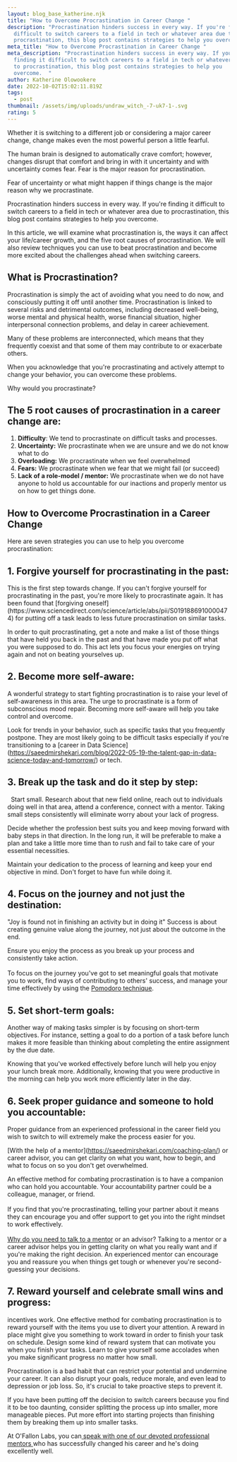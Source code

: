 ```yaml
---
layout: blog_base_katherine.njk
title: "How to Overcome Procrastination in Career Change "
description: "Procrastination hinders success in every way. If you're finding it
  difficult to switch careers to a field in tech or whatever area due to
  procrastination, this blog post contains strategies to help you overcome.  "
meta_title: "How to Overcome Procrastination in Career Change "
meta_description: "Procrastination hinders success in every way. If you're
  finding it difficult to switch careers to a field in tech or whatever area due
  to procrastination, this blog post contains strategies to help you
  overcome.  "
author: Katherine Olowookere
date: 2022-10-02T15:02:11.819Z
tags:
  - post
thumbnail: /assets/img/uploads/undraw_witch_-7-uk7-1-.svg
rating: 5
---
```

Whether it is switching to a different job or considering a major career change, change makes even the most powerful person a little fearful. 

The human brain is designed to automatically crave comfort; however, changes disrupt that comfort and bring in with it uncertainty and with uncertainty comes fear. Fear is the major reason for procrastination. 

Fear of uncertainty or what might happen if things change is the major reason why we procrastinate. 

Procrastination hinders success in every way. If you're finding it difficult to switch careers to a field in tech or whatever area due to procrastination, this blog post contains strategies to help you overcome.  

In this article, we will examine what procrastination is, the ways it can affect your life/career growth, and the five root causes of procrastination. We will also review techniques you can use to beat procrastination and become more excited about the challenges ahead when switching careers. 

<h2>What is Procrastination?</h2>

Procrastination is simply the act of avoiding what you need to do now, and consciously putting it off until another time. Procrastination is linked to several risks and detrimental outcomes, including decreased well-being, worse mental and physical health, worse financial situation, higher interpersonal connection problems, and delay in career achievement.

Many of these problems are interconnected, which means that they frequently coexist and that some of them may contribute to or exacerbate others.

When you acknowledge that you're procrastinating and actively attempt to change your behavior, you can overcome these problems.

Why would you procrastinate? 

<h2>The 5 root causes of procrastination in a career change are:</h2>

1. **Difficulty**: We tend to procrastinate on difficult tasks and processes.  
2. **Uncertainty:** We procrastinate when we are unsure and we do not know what to do
3. **Overloading:** We procrastinate when we feel overwhelmed
4. **Fears:** We procrastinate when we fear that we might fail (or succeed)
5. **Lack of a role-model / mentor:** We procrastinate when we do not have anyone to hold us accountable for our inactions and properly mentor us on how to get things done.

<h2>How to Overcome Procrastination in a Career Change</h2>

Here are seven strategies you can use to help you overcome procrastination:

<h2>1. Forgive yourself for procrastinating in the past:</h2> This is the first step towards change. If you can't forgive yourself for procrastinating in the past, you're more likely to procrastinate again. It has been found that [forgiving oneself](https://www.sciencedirect.com/science/article/abs/pii/S0191886910000474) for putting off a task leads to less future procrastination on similar tasks.

   In order to quit procrastinating, get a note and make a list of those things that have held you back in the past and that have made you put off what you were supposed to do. This act lets you focus your energies on trying again and not on beating yourselves up.

<h2>2. Become more self-aware:</h2> A wonderful strategy to start fighting procrastination is to raise your level of self-awareness in this area. The urge to procrastinate is a form of subconscious mood repair. Becoming more self-aware will help you take control and overcome.

Look for trends in your behavior, such as specific tasks that you frequently postpone. They are most likely going to be difficult tasks especially if you're transitioning to a \[career in Data Science](https://saeedmirshekari.com/blog/2022-05-19-the-talent-gap-in-data-science-today-and-tomorrow/) or tech.
<h2>3. Break up the task and do it step by step:</h2>  Start small. Research about that new field online, reach out to individuals doing well in that area, attend a conference, connect with a mentor. Taking small steps consistently will eliminate worry about your lack of progress.


Decide whether the profession best suits you and keep moving forward with baby steps in that direction. In the long run, it will be preferable to make a plan and take a little more time than to rush and fail to take care of your essential necessities.

Maintain your dedication to the process of learning and keep your end objective in mind. Don't forget to have fun while doing it.


<h2>4. Focus on the journey and not just the destination:</h2> "Joy is found not in finishing an activity but in doing it" Success is about creating genuine value along the journey, not just about the outcome in the end. 

Ensure you enjoy the process as you break up your process and consistently take action.\
   \
To focus on the journey you've got to set meaningful goals that motivate you to work, find ways of contributing to others' success, and manage your time effectively by using the [Pomodoro technique](https://francescocirillo.com/products/the-pomodoro-technique). 

<h2>5. Set short-term goals:</h2> Another way of making tasks simpler is by focusing on short-term objectives. For instance, setting a goal to do a portion of a task before lunch makes it more feasible than thinking about completing the entire assignment by the due date.


Knowing that you've worked effectively before lunch will help you enjoy your lunch break more. Additionally, knowing that you were productive in the morning can help you work more efficiently later in the day.
<h2>6. Seek proper guidance and someone to hold you accountable:</h2> Proper guidance from an experienced professional in the career field you wish to switch to will extremely make the process easier for you.

\[With the help of a mentor](https://saeedmirshekari.com/coaching-plan/) or career advisor, you can get clarity on what you want, how to begin, and what to focus on so you don't get overwhelmed. 

An effective method for combating procrastination is to have a companion who can hold you accountable. Your accountability partner could be a colleague, manager, or friend.\
   \
If you find that you're procrastinating, telling your partner about it means they can encourage you and offer support to get you into the right mindset to work effectively.\
   \
   [Why do you need to talk to a mentor](https://saeedmirshekari.com/blog/2022-08-15-why-you-need-a-data-science-career-mentor/) or an advisor? Talking to a mentor or a career advisor helps you in getting clarity on what you really want and if you're making the right decision. An experienced mentor can encourage you and reassure you when things get tough or whenever you're second-guessing your decisions. 

  <h2>7. Reward yourself and celebrate small wins and progress:</h2> incentives work. One effective method for combating procrastination is to reward yourself with the items you use to divert your attention. A reward in place might give you something to work toward in order to finish your task on schedule. Design some kind of reward system that can motivate you when you finish your tasks. Learn to give yourself some accolades when you make significant progress no matter how small.

   Procrastination is a bad habit that can restrict your potential and undermine your career. It can also disrupt your goals, reduce morale, and even lead to depression or job loss. So, it's crucial to take proactive steps to prevent it.

   If you have been putting off the decision to switch careers because you find it to be too daunting, consider splitting the process up into smaller, more manageable pieces. Put more effort into starting projects than finishing them by breaking them up into smaller tasks. 

   At O'Fallon Labs, you can[ speak with one of our devoted professional mentors ](https://saeedmirshekari.com/contact/)who has successfully changed his career and he's doing excellently well.